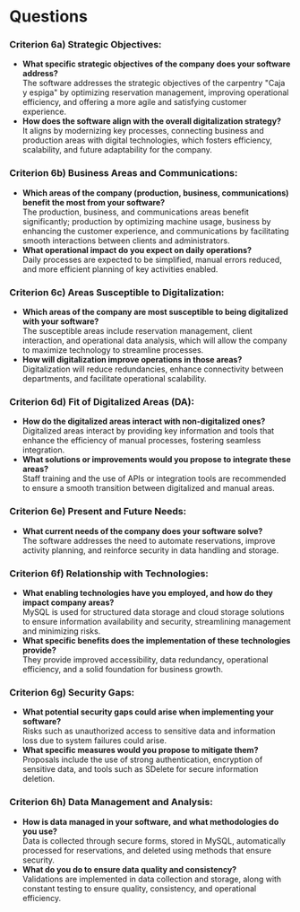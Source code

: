 # Questions

### Criterion 6a) Strategic Objectives:  
- **What specific strategic objectives of the company does your software address?**  
The software addresses the strategic objectives of the carpentry "Caja y espiga" by optimizing reservation management, improving operational efficiency, and offering a more agile and satisfying customer experience.  
- **How does the software align with the overall digitalization strategy?**  
It aligns by modernizing key processes, connecting business and production areas with digital technologies, which fosters efficiency, scalability, and future adaptability for the company.  

### Criterion 6b) Business Areas and Communications:  
- **Which areas of the company (production, business, communications) benefit the most from your software?**  
The production, business, and communications areas benefit significantly; production by optimizing machine usage, business by enhancing the customer experience, and communications by facilitating smooth interactions between clients and administrators.  
- **What operational impact do you expect on daily operations?**  
Daily processes are expected to be simplified, manual errors reduced, and more efficient planning of key activities enabled.  

### Criterion 6c) Areas Susceptible to Digitalization:  
- **Which areas of the company are most susceptible to being digitalized with your software?**  
The susceptible areas include reservation management, client interaction, and operational data analysis, which will allow the company to maximize technology to streamline processes.  
- **How will digitalization improve operations in those areas?**  
Digitalization will reduce redundancies, enhance connectivity between departments, and facilitate operational scalability.  

### Criterion 6d) Fit of Digitalized Areas (DA):  
- **How do the digitalized areas interact with non-digitalized ones?**  
Digitalized areas interact by providing key information and tools that enhance the efficiency of manual processes, fostering seamless integration.  
- **What solutions or improvements would you propose to integrate these areas?**  
Staff training and the use of APIs or integration tools are recommended to ensure a smooth transition between digitalized and manual areas.  

### Criterion 6e) Present and Future Needs:  
- **What current needs of the company does your software solve?**  
The software addresses the need to automate reservations, improve activity planning, and reinforce security in data handling and storage.  

### Criterion 6f) Relationship with Technologies:  
- **What enabling technologies have you employed, and how do they impact company areas?**  
MySQL is used for structured data storage and cloud storage solutions to ensure information availability and security, streamlining management and minimizing risks.  
- **What specific benefits does the implementation of these technologies provide?**  
They provide improved accessibility, data redundancy, operational efficiency, and a solid foundation for business growth.  

### Criterion 6g) Security Gaps:  
- **What potential security gaps could arise when implementing your software?**  
Risks such as unauthorized access to sensitive data and information loss due to system failures could arise.  
- **What specific measures would you propose to mitigate them?**  
Proposals include the use of strong authentication, encryption of sensitive data, and tools such as SDelete for secure information deletion.  

### Criterion 6h) Data Management and Analysis:  
- **How is data managed in your software, and what methodologies do you use?**  
Data is collected through secure forms, stored in MySQL, automatically processed for reservations, and deleted using methods that ensure security.  
- **What do you do to ensure data quality and consistency?**  
Validations are implemented in data collection and storage, along with constant testing to ensure quality, consistency, and operational efficiency.
